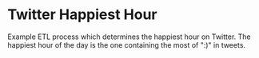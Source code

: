 # Twitter Happiest Hour

Example ETL process which determines the happiest hour on Twitter. The 
happiest hour of the day is the one containing the most of ":)" in tweets.
